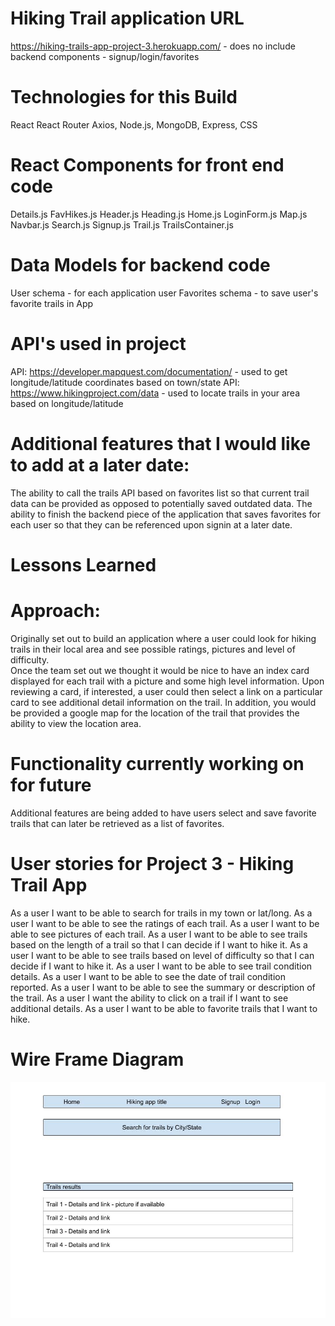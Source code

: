 # Hiking Trail application URL
https://hiking-trails-app-project-3.herokuapp.com/ - does no include backend components - signup/login/favorites


# Technologies for this Build
React
React Router
Axios,
Node.js,
MongoDB,
Express,
CSS

# React Components for front end code
Details.js
FavHikes.js
Header.js
Heading.js
Home.js
LoginForm.js
Map.js
Navbar.js
Search.js
Signup.js
Trail.js
TrailsContainer.js


# Data Models for backend code
User schema - for each application user
Favorites schema - to save user's favorite trails in App

# API's used in project
API: https://developer.mapquest.com/documentation/ - used to get longitude/latitude coordinates based on town/state
API: https://www.hikingproject.com/data - used to locate trails in your area based on longitude/latitude
 

# Additional features that I would like to add at a later date:
The ability to call the trails API based on favorites list so that current trail data can be provided as opposed to potentially saved outdated data.
The ability to finish the backend piece of the application that saves favorites for each user so that they can be referenced upon signin at a later date.


# Lessons Learned

# Approach:
Originally set out to build an application where a user could look for hiking trails in their local area
and see possible ratings, pictures and level of difficulty.  
Once the team set out we thought it would be nice to have an index card displayed for each trail with a picture and some 
high level information.  Upon reviewing a card, if interested, a user could then select a link on a particular card to see additional detail information on the trail.  In addition, you would be provided a google map for the location of the trail that provides the ability to view the location area.

# Functionality currently working on for future 
Additional features are being added to have users select and save favorite trails that can later be retrieved as a list of favorites.

# User stories for Project 3 - Hiking Trail App

As a user I want to be able to search for trails in my town or lat/long. 
As a user I want to be able to see the ratings of each trail.
As a user I want to be able to see pictures of each trail.
As a user I want to be able to see trails based on the length of a trail  so that I can decide if I want to hike it.
As a user I want to be able to see trails based on level of difficulty so that I can decide if I want to hike it.
As a user I want to be able to see trail condition details.
As a user I want to be able to see the date of trail condition reported.
As a user I want to be able to see the summary or description of the trail.
As a user I want the ability to click on a trail if I want to see additional details.
As a user I want to be able to favorite trails that I want to hike.


# Wire Frame Diagram
![HikingTrailAppWireFrame](HikingTrailAppWireFrame.jpg)